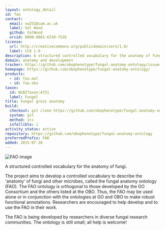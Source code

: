 ```yaml
---
layout: ontology_detail
id: fao
contact:
  email: vw253@cam.ac.uk
  label: Val Wood
  github: ValWood
  orcid: 0000-0001-6330-7526
license:
  url: http://creativecommons.org/publicdomain/zero/1.0/
  label: CC0 1.0
description: A structured controlled vocabulary for the anatomy of fungi.
domain: anatomy and development
tracker: https://github.com/obophenotype/fungal-anatomy-ontology/issues
homepage: https://github.com/obophenotype/fungal-anatomy-ontology/
products:
  - id: fao.owl
  - id: fao.obo
taxon:
  id: NCBITaxon:4751
  label: Fungal
title: Fungal gross anatomy
build:
  checkout: git clone https://github.com/obophenotype/fungal-anatomy-ontology.git
  system: git
  method: vcs
  infallible: 1
activity_status: active
repository: https://github.com/obophenotype/fungal-anatomy-ontology
preferredPrefix: FAO
added: 2015-07-28
---
```


![FAO image](http://www.yeastgenome.org/images/fao.color.png)

A structured controlled vocabulary for the anatomy of fungi.

The project aims to develop a controlled vocabulary to describe the 'anatomy' of fungi and other microbes, called the fungal anatomy ontology (FAO). The FAO ontology is orthogonal to those developed by the GO Consortium and the others listed at the OBO. Thus, the FAO may be used alone or in conjunction with the ontologies at GO and OBO to make robust functional annotations. Researchers are encouraged to help develop and to use the FAO in their work.

The FAO is being developed by researchers in diverse fungal research communities. The ontology is still small; all help is welcome!
